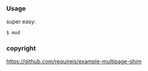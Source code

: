 ### Usage

super easy:

```sh
$ mod
```

### copyright

https://github.com/requirejs/example-multipage-shim